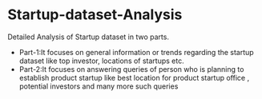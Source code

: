 # Startup-dataset-Analysis
Detailed Analysis of Startup dataset in two parts.
<ul>
  <li>Part-1:It focuses on general information or trends regarding the startup dataset like top investor, locations of startups etc.</li>
  <li>Part-2:It focuses on answering queries of person who is planning to establish product startup like best location for product startup office , potential investors and many more such queries</li>
</ul>
